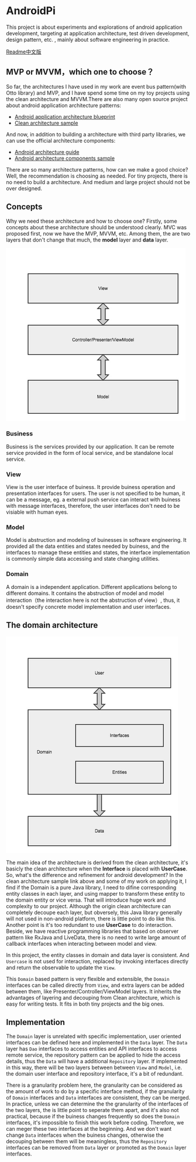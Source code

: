 AndroidPi
==================
This project is about experiments and explorations of android application development, targeting at application architecture, test driven development, design pattern, etc. , mainly about software engineering in practice.

[Readme中文版](/README-zh.md)

## MVP or MVVM，which one to choose？
So far, the architectures I have used in my work are event bus pattern(with Otto library) and MVP, and I have spend some time on my toy projects using the clean architecture and MVVM.There are also many open source project about android application architecture patterns:
- [Android application architecture blueprint](https://github.com/googlesamples/android-architecture)
- [Clean architecture sample](https://github.com/android10/Android-CleanArchitecture)

And now, in addition to building a architecture with third party libraries, we can use the official architecture components:
- [Android architecture guide](https://developer.android.com/topic/libraries/architecture/guide.html#testing)
- [Android architecture components sample](https://github.com/googlesamples/android-architecture-components)

There are so many architecture patterns, how can we make a good choice? Well, the recommendation is choosing as needed. For tiny projects, there is no need to build a architecture. And medium and large project should not be over designed. 

## Concepts
Why we need these architecture and how to choose one? Firstly, some concepts about these architecture should be understood clearly. MVC was proposed first, now we have the MVP, MVVM, etc. Among them, the are two layers that don't change that much, the **model** layer and **data** layer.

![arch-pattern](docs/imgs/arch-pattern.jpg)

### Business
Business is the services provided by our application. It can be remote service provided in the form of local service, and be standalone local service.

### View
View is the user interface of buiness. It provide buiness operation and presentation interfaces for users. The user is not specified to be human, it can be a message, eg. a external push service can interact with buiness with message interfaces, therefore, the user interfaces don't need to be visiable with human eyes.

### Model
Model is abstruction and modeling of buinesses in software engineering. It provided all the data entities and states needed by buiness, and the interfaces to manage these entities and states, the interface implementation is commonly simple data accessing and state changing utilities.

### Domain
A domain is a independent application. Different applications belong to different domains. It contains the abstruction of model and model interaction（the interaction here is not the abstruction of view）, thus, it doesn't specify concrete model implementation and user interfaces.

## The domain architecture
![domain-arch](docs/imgs/domain-arch.jpg)

The main idea of the architecture is derived from the clean architecture, it's basicly the clean architecture when the **Interface** is placed with **UserCase**. So, what's the difference and refinement for android development? In the clean architecture sample link above and some of my work on applying it, I find if the Domain is a pure Java library, I need to difine corresponding entity classes in each layer, and using mapper to transform these entity to the domain entity or vice versa. That will introduce huge work and complexity to our project. Although the origin clean architecture can completely decoupe each layer, but obversely, this Java library generally will not used in non-android platform, there is little point to do like this. Another point is it's too redundant to use **UserCase** to do interaction. Beside, we have reactive programming libraries that based on observer pattern like RxJava and LiveData, there is no need to write large amount of callback interfaces when interacting between model and view.

In this project, the entity classes in domain and data layer is consistent. And `Usercase` is not used for interaction, replaced by invoking interfaces directly and return the observable to update the `View`.

This `Domain` based pattern is very flexible and extensible, the `Domain` interfaces can be called directly from `View`, and extra layers can be added between them, like Presenter/Controller/ViewModel layers. It inherits the advantages of layering and decouping from Clean architecture, which is easy for writing tests. It fits in both tiny projects and the big ones.

## Implementation

The `Domain` layer is unrelated with specific implementation, user oriented interfaces can be defined here and implemented in the `Data` layer. The `Data` layer has `Dao` interfaces to access entities and API interfaces to access remote service, the repository pattern can be applied to hide the access details, thus the `Data` will have a additional `Repository` layer. If implemented in this way, there will be two layers between between `View` and `Model`, i.e. the domain user interface and repository interface, it's a bit of redundant. 

There is a granularity problem here, the granularity can be considered as the amount of work to do by a specific interface method, if the granularity of `Domain` interfaces and `Data` interfaces are consistent, they can be merged. In practice, unless we can determine the the granularity of the interfaces of the two layers, the is little point to seperate them apart, and it's also not practical, because if the buiness changes frequently so does the `Domain` interfaces, it's impossible to finish this work before coding. Therefore, we can meger these two interfaces at the beginning. And we don't want change `Data` interfaces when the buiness changes, otherwise the decouping between them will be meaningless, thus the `Repository` interfaces can be removed from `Data` layer or promoted as the `Domain` layer interfaces.
